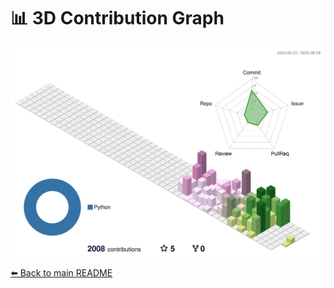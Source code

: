 # 📊 3D Contribution Graph

![3D Contribution Graph](profile-3d-contrib/profile-season-animate.svg)

[⬅️ Back to main README](README.md)


